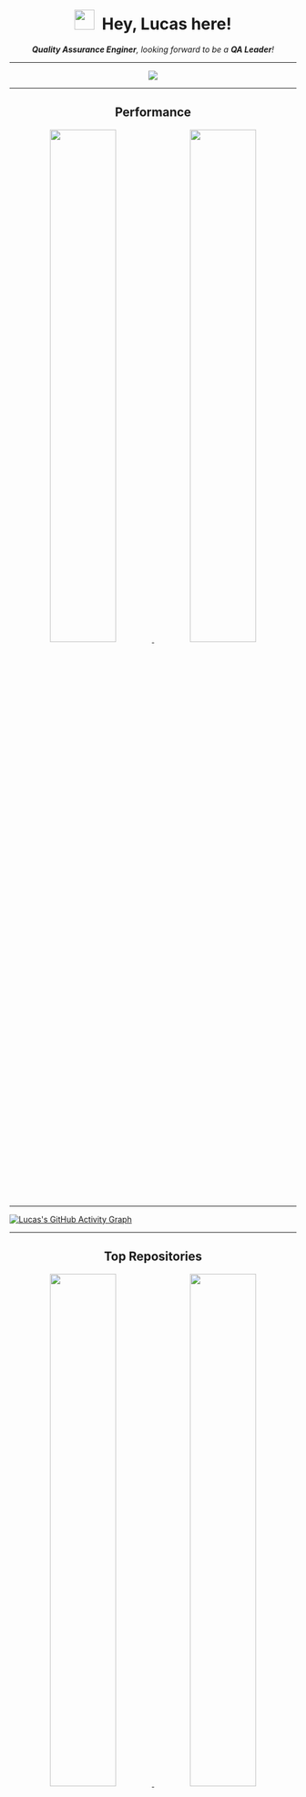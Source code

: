 <h1 align="center"><img src="https://github.com/TheDudeThatCode/TheDudeThatCode/blob/master/Assets/Hi.gif" width="35px">&nbsp;&nbsp;Hey, Lucas here!</h1>
<p align='center'><em><b>Quality Assurance Enginer</b>, looking forward to be a <b>QA Leader</b>!</em></p>

---

<!-- missing python -->

<p align='center'><a href="https://github.com/lflucasferreira">
  <img src="https://github-readme-stats.vercel.app/api/top-langs/?username=lflucasferreira&theme=dark&layout=compact&langs_count=10&hide=html,css,jupyter notebook,vue,shell" />
</a></p>

---

<h2 align='center'>Performance</h2>

<p align='center'><a href="https://github.com/lflucasferreira">
  <img width="48%" src="https://github-readme-stats.vercel.app/api?username=lflucasferreira&theme=dark&show_icons=true" />
  <img width="48%" src="https://github-readme-streak-stats.herokuapp.com?user=lflucasferreira&theme=black-ice" />
</a></p>

---

<!-- <h2 align='center'>Languages I've worked with</h2>

<p align='center'>
  <img src="https://wakatime.com/share/@murtuzaalisurti/c83fa1b8-c978-4caf-94c5-2ac8d76b861f.svg" style="width: 70%; height= auto;" />
</p>

<div>
  <h1 align="center">Coding Time</h1>
  <p align="center"><a href="https://wakatime.com/@0112ced1-d1d0-499a-800d-64371513f9c6"><img src="https://wakatime.com/badge/user/0112ced1-d1d0-499a-800d-64371513f9c6.svg" alt="Total time coded since Jan 13 2022" /></a></p>
</div>

--- -->

[![Lucas's GitHub Activity Graph](https://activity-graph.herokuapp.com/graph?username=lflucasferreira&theme=react-dark)](https://github.com/lflucasferreira)

---

<h2 align='center'>Top Repositories</h2>

<p align='center'><a href="https://github.com/lflucasferreira">
  <img width="48%" src="https://github-readme-stats.vercel.app/api?username=lflucasferreira&theme=dark&show_icons=true" />
  <img width="48%" src="https://github-readme-streak-stats.herokuapp.com?user=lflucasferreira&theme=black-ice" />
</a></p>

---

<p align="center">
<!--   <a href="https://codepen.io/lflucasferreira">
    <img src="https://img.shields.io/badge/codepen-purple.svg?&style=for-the-badge&logo=codepen&logoColor=white" alt="CodePen" />
  </a> -->
  <a href="https://codesandbox.io/u/lflucasferreira">
    <img src="https://img.shields.io/badge/codesandbox-yellow.svg?&style=for-the-badge&logo=codesandbox&logoColor=white" alt="CodeSandBox"/>
  </a>
  <a href="https://dev.to/lflucasferreira">
    <img src="https://img.shields.io/badge/dev.to-%2312100E.svg?&style=for-the-badge&logo=dev.to&logoColor=white" alt="DEV" />
  </a>
<!--   <a href="https://gitlab.com/lflucasferreira">
    <img src="https://img.shields.io/badge/gitlab-white.svg?&style=for-the-badge&logo=gitlab&logoColor=white" alt="GitLab" />
  </a> -->
  <a href="https://lucas.hashnode.dev">
    <img src="https://img.shields.io/badge/Hashnode-2962FF?style=for-the-badge&logo=hashnode&logoColor=white" alt="Hashnode" />
  </a>
  <a href="https://linkedin.com/in/lflucasferreira">
    <img src="https://img.shields.io/badge/linkedin-%230077B5.svg?&style=for-the-badge&logo=linkedin&logoColor=white" alt="LinkedIn" />
  </a>
  <a href="https://medium.com/@lflucasferreira">
    <img src="https://img.shields.io/badge/medium-%03a57a.svg?&style=for-the-badge&logo=medium&logoColor=white" alt="Medium" />
  </a>
  <a href="https://stackoverflow.com/users/13920529">
    <img src="https://img.shields.io/badge/stackoverflow-orange.svg?&style=for-the-badge&logo=stackoverflow&logoColor=white" alt="StackOverFlow" />
  </a>
  <a href="https://twitter.com/lflucasferreira">
    <img src="https://img.shields.io/badge/twitter-blue.svg?&style=for-the-badge&logo=twitter&logoColor=white" alt="Twitter" />
  </a>
</p>

---

**AboutMe.rb**

```ruby
class About < Me
  def current_workplace
    {
      company: 'Questrade Finantial Group',
      position: 'Senior QA Engineer',
      country: 'Brazil'
    }.freeze
  end
  
  def programming
    %w[JavaScript Ruby Python Java]
  end
  
  def testing
    {
      javascript: ["Cypress", "Postman", "Jest"],
      ruby: [
        "Cucumber", "RSpec", "Capybara", "SitePrism", "Nokogiri", 
        "Faker", "FactoryBot", "HTTParty", "RestClient", "Appium"
      ],
      java: ["Rest Arrured"],
      cli: ["SSH", "cURL", "Newman", "HTTPie"]
    }
  end
  
  def devops
    %w[Docker Jenkins Travis Git SonarQube RabbitMQ]
  
  def databases
    %w[MongoDB Redis MSSQL MySQL PostgreSQL Oracle]
  end
end
```

![](https://visitor-badge.glitch.me/badge?page_id=lflucasferreira.lflucasferreira)
